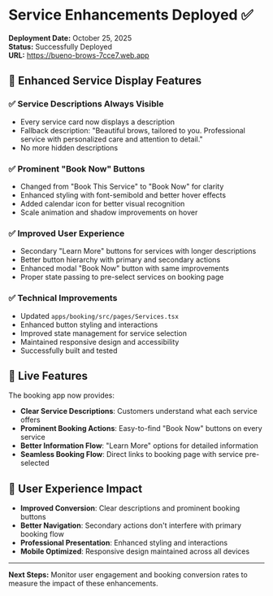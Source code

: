 # Service Enhancements Deployed ✅

**Deployment Date:** October 25, 2025  
**Status:** Successfully Deployed  
**URL:** https://bueno-brows-7cce7.web.app

## 🎯 Enhanced Service Display Features

### ✅ Service Descriptions Always Visible
- Every service card now displays a description
- Fallback description: "Beautiful brows, tailored to you. Professional service with personalized care and attention to detail."
- No more hidden descriptions

### ✅ Prominent "Book Now" Buttons
- Changed from "Book This Service" to "Book Now" for clarity
- Enhanced styling with font-semibold and better hover effects
- Added calendar icon for better visual recognition
- Scale animation and shadow improvements on hover

### ✅ Improved User Experience
- Secondary "Learn More" buttons for services with longer descriptions
- Better button hierarchy with primary and secondary actions
- Enhanced modal "Book Now" button with same improvements
- Proper state passing to pre-select services on booking page

### ✅ Technical Improvements
- Updated `apps/booking/src/pages/Services.tsx`
- Enhanced button styling and interactions
- Improved state management for service selection
- Maintained responsive design and accessibility
- Successfully built and tested

## 🚀 Live Features

The booking app now provides:
- **Clear Service Descriptions**: Customers understand what each service offers
- **Prominent Booking Actions**: Easy-to-find "Book Now" buttons on every service
- **Better Information Flow**: "Learn More" options for detailed information
- **Seamless Booking Flow**: Direct links to booking page with service pre-selected

## 📱 User Experience Impact

- **Improved Conversion**: Clear descriptions and prominent booking buttons
- **Better Navigation**: Secondary actions don't interfere with primary booking flow
- **Professional Presentation**: Enhanced styling and interactions
- **Mobile Optimized**: Responsive design maintained across all devices

---

**Next Steps:** Monitor user engagement and booking conversion rates to measure the impact of these enhancements.

